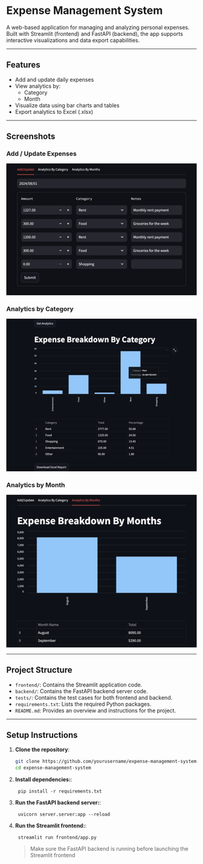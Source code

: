 # Expense Management System
A web-based application for managing and analyzing personal expenses. Built with Streamlit (frontend) and FastAPI (backend), the app supports interactive visualizations and data export capabilities.

---

## Features
- Add and update daily expenses
- View analytics by:
  - Category
  - Month
- Visualize data using bar charts and tables
- Export analytics to Excel (.xlsx)

---

## Screenshots
### Add / Update Expenses
![Add UI](screenshots/add_expenses.png)

### Analytics by Category
![Analytics by Category](screenshots/analytics_category.png)

### Analytics by Month
![Analytics by Month](screenshots/analytics_months.png)


---

## Project Structure
- `frontend/`: Contains the Streamlit application code.
- `backend/`: Contains the FastAPI backend server code.
- `tests/`: Contains the test cases for both frontend and backend.
- `requirements.txt`: Lists the required Python packages.
- `README.md`: Provides an overview and instructions for the project.

---

## Setup Instructions

1. **Clone the repository**:
   ```bash
   git clone https://github.com/yourusername/expense-management-system.git
   cd expense-management-system
   ```
2. **Install dependencies:**:   
   ```commandline
    pip install -r requirements.txt
   ```
3. **Run the FastAPI backend server:**:   
   ```commandline
    uvicorn server.server:app --reload
   ```
4. **Run the Streamlit frontend:**:   
   ```commandline
    streamlit run frontend/app.py
   ```
   > Make sure the FastAPI backend is running before launching the Streamlit frontend



